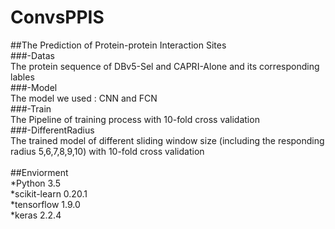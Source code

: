 ConvsPPIS
=======
##The Prediction of Protein-protein Interaction Sites  
###-Datas   
	The protein sequence of DBv5-Sel and CAPRI-Alone and its corresponding lables  
###-Model  
  The model we used : CNN and FCN  
###-Train  
  The Pipeline of training process with 10-fold cross validation  
###-DifferentRadius  
  The trained model of different sliding window size (including the responding radius 5,6,7,8,9,10) with 10-fold cross validation<br>
<br>
##Enviorment<br>
 *Python 3.5 <br>
 *scikit-learn 0.20.1 <br>
 *tensorflow 1.9.0<br>
 *keras 2.2.4<br>
